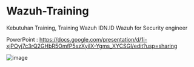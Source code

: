 # Wazuh-Training
Kebutuhan Training, Training Wazuh IDN.ID Wazuh for Security engineer

PowerPoint : https://docs.google.com/presentation/d/1i-xjPOyj7c3rQ2GHbR5OmfP5szXyilX-Ygms_XYCSGI/edit?usp=sharing

![image](https://github.com/user-attachments/assets/3e1597ff-e686-4aab-863e-9d039272adb8)



